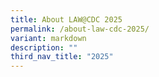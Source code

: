 ```yaml
---
title: About LAW@CDC 2025
permalink: /about-law-cdc-2025/
variant: markdown
description: ""
third_nav_title: "2025"
---
```


